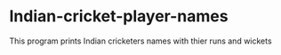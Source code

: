 # Indian-cricket-player-names
This program prints Indian cricketers names with thier runs and wickets
